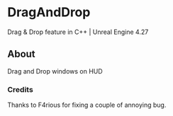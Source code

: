 # DragAndDrop
Drag & Drop feature in C++ | Unreal Engine 4.27

## About
Drag and Drop windows on HUD


### Credits
Thanks to F4rious for fixing a couple of annoying bug.
